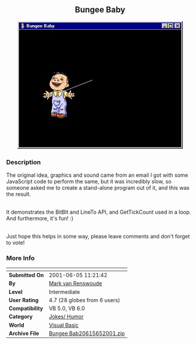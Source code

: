 ﻿<div align="center">

## Bungee Baby

<img src="PIC20016552814163.jpg">
</div>

### Description

The original idea, graphics and sound came from an email I got with some JavaScript code to perform the same, but it was incredibly slow, so someone asked me to create a stand-alone program out of it, and this was the result.<br><br>

It demonstrates the BitBlt and LineTo API, and GetTickCount used in a loop. And furthermore, it's fun! :)<br><br>

Just hope this helps in some way, please leave comments and don't forget to vote!
 
### More Info
 


<span>             |<span>
---                |---
**Submitted On**   |2001-06-05 11:21:42
**By**             |[Mark van Renswoude](https://github.com/Planet-Source-Code/PSCIndex/blob/master/ByAuthor/mark-van-renswoude.md)
**Level**          |Intermediate
**User Rating**    |4.7 (28 globes from 6 users)
**Compatibility**  |VB 5\.0, VB 6\.0
**Category**       |[Jokes/ Humor](https://github.com/Planet-Source-Code/PSCIndex/blob/master/ByCategory/jokes-humor__1-40.md)
**World**          |[Visual Basic](https://github.com/Planet-Source-Code/PSCIndex/blob/master/ByWorld/visual-basic.md)
**Archive File**   |[Bungee Bab20615652001\.zip](https://github.com/Planet-Source-Code/mark-van-renswoude-bungee-baby__1-23789/archive/master.zip)








